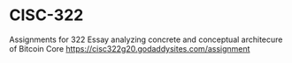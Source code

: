 # CISC-322
Assignments for 322
Essay analyzing concrete and conceptual architecure of Bitcoin Core
https://cisc322g20.godaddysites.com/assignment
